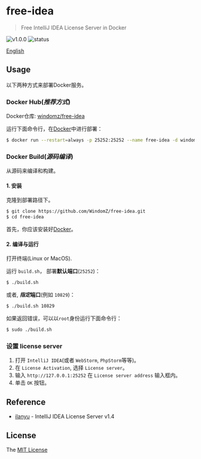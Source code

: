 # free-idea

> Free IntelliJ IDEA License Server in Docker

![v1.0.0](https://img.shields.io/badge/version-v1.0.0-blue.svg)
![status](https://img.shields.io/badge/status-stable-green.svg)

[English](https://github.com/WindomZ/free-idea/blob/master/README.md)

## Usage

以下两种方式来部署Docker服务。

### Docker Hub(_推荐方式_)

Docker仓库: [windomz/free-idea](https://hub.docker.com/r/windomz/free-idea/)

运行下面命令行，在[Docker](https://docs.docker.com/)中进行部署：

```bash
$ docker run --restart=always -p 25252:25252 --name free-idea -d windomz/free-idea
```

### Docker Build(_源码编译_)

从源码来编译和构建。

#### 1. 安装

克隆到部署路径下。

```bash
$ git clone https://github.com/WindomZ/free-idea.git
$ cd free-idea
```

首先，你应该安装好[Docker](https://docs.docker.com/)。

#### 2. 编译与运行

打开终端(Linux or MacOS).

运行 `build.sh`， 部署**默认端口**(`25252`)：
```bash
$ ./build.sh
```

或者, _**指定**_**端口**(例如 `10829`)：
```bash
$ ./build.sh 10829
```

如果返回错误，可以以`root`身份运行下面命令行：
```bash
$ sudo ./build.sh
```

### 设置 license server

1. 打开 `IntelliJ IDEA`(或者 `WebStorm`, `PhpStorm`等等)。
1. 在 `License Activation`, 选择 `License server`。
1. 输入 `http://127.0.0.1:25252` 在 `License server address` 输入框内。
1. 单击 `OK` 按钮。

## Reference

- [ilanyu](http://www.lanyus.com/) - IntelliJ IDEA License Server v1.4

## License

The [MIT License](https://github.com/WindomZ/free-idea/blob/master/LICENSE)
